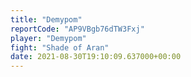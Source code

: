 ```yaml
---
title: "Demypom"
reportCode: "AP9VBgb76dTW3Fxj"
player: "Demypom"
fight: "Shade of Aran"
date: 2021-08-30T19:10:09.637000+00:00
---
```

